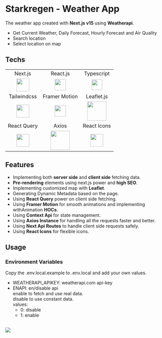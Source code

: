 # Starkregen - Weather App

The weather app created with **Next.js v15** using **Weatherapi**.

- Get Current Weather, Daily Forecast, Hourly Forecast and Air Quality
- Search location
- Select location on map

## Techs

<table>
  <tr align="center">
    <td>Next.js</td>
    <td>React.js</td>
    <td>Typescript</td>
  </tr>
  <tr align="center">
    <td><img src="https://i.postimg.cc/D07nJ6RW/next.png" width="40px" /></td>
    <td><img  src="https://i.postimg.cc/7LR71cSh/react.png" width="35px"/></td>
    <td><img src="https://i.postimg.cc/wjnzcgSY/ts.png" width="33px" /></td>
  </tr>
  <tr align="center">
    <td>Tailwindcss</td>
    <td>Framer Motion</td>
    <td>Leaflet.js</td>
  </tr>
  <tr align="center">
    <td><img src="https://i.postimg.cc/3NTknHN8/tailwind.png" width="40px" /></td>
    <td><img  src="https://i.postimg.cc/8k0c7QtM/framer-motion.png" width="35px"/></td>
    <td><img src="https://i.postimg.cc/C5XxXkzm/leaflet.png" width="60px" /></td>
  </tr>
  <tr align="center">
    <td>React Query</td>
    <td>Axios</td>
    <td>React Icons</td>
  </tr>
  <tr align="center">
    <td><img src="https://i.postimg.cc/Jn5WLJtR/react-query.png" width="40px" /></td>
    <td><img  src="https://i.postimg.cc/wBPkjbyV/axios.png" width="60px"/></td>
    <td><img  src="https://i.postimg.cc/YqFvhqVW/react-icons.png" width="40px"/></td>
  </tr>
</table>

## Features

- Implementing both **server side** and **client side** fetching data.
- **Pre-rendering** elements using next.js power and **high SEO**.
- Implementing customized map with **Leaflet**.
- Generating Dynamic Metadata based on the page.
- Using **React Query** power on client side fetching.
- Using **Framer Motion** for smooth animations and implementing withAnimation **HOCs**.
- Using **Context Api** for state management.
- Using **Axios Instance** for handling all the requests faster and better.
- Using **Next Api Routes** to handle client side requests safely.
- Using **React Icons** for flexible icons.

## Usage

### Environment Variables

Copy the .env.local.example to .env.local and add your own values.

- WEATHERAPI_APIKEY: weatherapi.com api-key
- ENAPI: en/disable api  
  enable to fetch and use real data.  
  disable to use constant data.  
  values:
  - 0: disable
  - 1: enable

##

[![](https://i.postimg.cc/pTq6WPjr/card.png)](https://github.com/AriyanMLZM)
